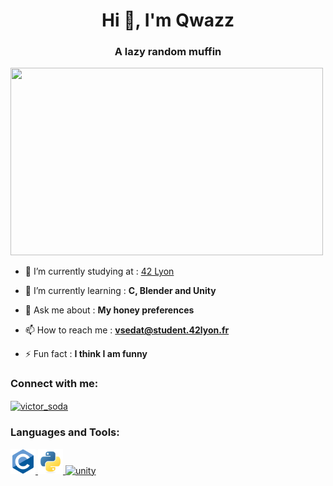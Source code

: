 <h1 align="center">Hi 👋, I'm Qwazz</h1>
<h3 align="center">A lazy random muffin</h3>
<img src="https://i.kym-cdn.com/photos/images/original/001/476/528/d03" width="500" height="300"/>

- 🔭 I’m currently studying at : [42 Lyon](https://42lyon.fr/)

- 🌱 I’m currently learning : **C, Blender and Unity**

- 💬 Ask me about : **My honey preferences**

- 📫 How to reach me : **vsedat@student.42lyon.fr**

- ⚡ Fun fact : **I think I am funny**

<h3 align="left">Connect with me:</h3>
<p align="left">
<a href="https://instagram.com/victor_soda" target="blank"><img align="center" src="https://raw.githubusercontent.com/rahuldkjain/github-profile-readme-generator/master/src/images/icons/Social/instagram.svg" alt="victor_soda" height="30" width="40" /></a>
</p>

<h3 align="left">Languages and Tools:</h3>
<p align="left"> <a href="https://www.cprogramming.com/" target="_blank" rel="noreferrer"> <img src="https://raw.githubusercontent.com/devicons/devicon/master/icons/c/c-original.svg" alt="c" width="40" height="40"/> </a> <a href="https://www.python.org" target="_blank" rel="noreferrer"> <img src="https://raw.githubusercontent.com/devicons/devicon/master/icons/python/python-original.svg" alt="python" width="40" height="40"/> </a> <a href="https://unity.com/" target="_blank" rel="noreferrer"> <img src="https://www.vectorlogo.zone/logos/unity3d/unity3d-icon.svg" alt="unity" width="40" height="40"/> </a> </p>
